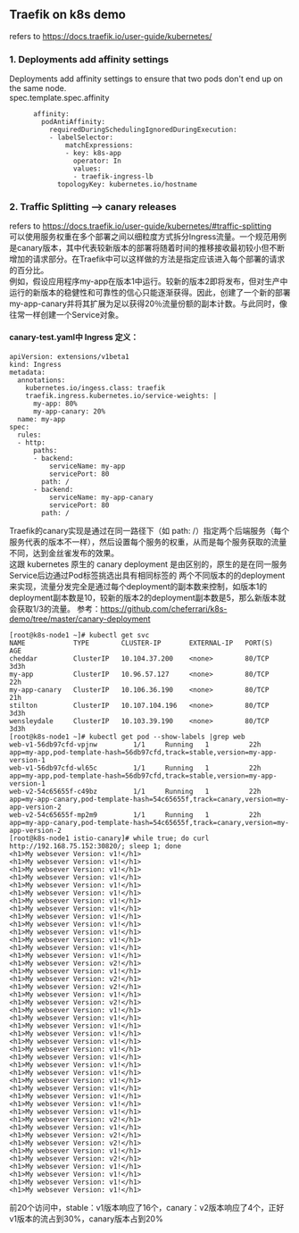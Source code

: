 ## Traefik on k8s demo
refers to https://docs.traefik.io/user-guide/kubernetes/
### 1. Deployments add affinity settings
Deployments add affinity settings to ensure that two pods don't end up on the same node.  
spec.template.spec.affinity
```
      affinity:
        podAntiAffinity:
          requiredDuringSchedulingIgnoredDuringExecution:
          - labelSelector:
              matchExpressions:
              - key: k8s-app
                operator: In
                values:
                - traefik-ingress-lb
            topologyKey: kubernetes.io/hostname
```
### 2. Traffic Splitting --> canary releases
refers to https://docs.traefik.io/user-guide/kubernetes/#traffic-splitting  
可以使用服务权重在多个部署之间以细粒度方式拆分Ingress流量。一个规范用例是canary版本，其中代表较新版本的部署将随着时间的推移接收最初较小但不断增加的请求部分。在Traefik中可以这样做的方法是指定应该进入每个部署的请求的百分比。  
例如，假设应用程序my-app在版本1中运行。较新的版本2即将发布，但对生产中运行的新版本的稳健性和可靠性的信心只能逐渐获得。因此，创建了一个新的部署my-app-canary并将其扩展为足以获得20％流量份额的副本计数。与此同时，像往常一样创建一个Service对象。  
#### canary-test.yaml中 Ingress 定义：
```
apiVersion: extensions/v1beta1
kind: Ingress
metadata:
  annotations:
    kubernetes.io/ingess.class: traefik
    traefik.ingress.kubernetes.io/service-weights: |
      my-app: 80%
      my-app-canary: 20%
  name: my-app
spec:
  rules:
  - http:
      paths:
      - backend:
          serviceName: my-app
          servicePort: 80
        path: /
      - backend:
          serviceName: my-app-canary
          servicePort: 80
        path: /
```
Traefik的canary实现是通过在同一路径下（如 path: /）指定两个后端服务（每个服务代表的版本不一样），然后设置每个服务的权重，从而是每个服务获取的流量不同，达到金丝雀发布的效果。  
这跟 kubernetes 原生的 canary deployment 是由区别的，原生的是在同一服务Service后边通过Pod标签挑选出具有相同标签的 两个不同版本的的deployment来实现，流量分发完全是通过每个deployment的副本数来控制，如版本1的deployment副本数是10，较新的版本2的deployment副本数是5，那么新版本就会获取1/3的流量。  参考：https://github.com/cheferrari/k8s-demo/tree/master/canary-deployment
```
[root@k8s-node1 ~]# kubectl get svc
NAME            TYPE        CLUSTER-IP       EXTERNAL-IP   PORT(S)   AGE
cheddar         ClusterIP   10.104.37.200    <none>        80/TCP    3d3h
my-app          ClusterIP   10.96.57.127     <none>        80/TCP    22h
my-app-canary   ClusterIP   10.106.36.190    <none>        80/TCP    21h
stilton         ClusterIP   10.107.104.196   <none>        80/TCP    3d3h
wensleydale     ClusterIP   10.103.39.190    <none>        80/TCP    3d3h
[root@k8s-node1 ~]# kubectl get pod --show-labels |grep web
web-v1-56db97cfd-vpjnw         1/1     Running   1          22h    app=my-app,pod-template-hash=56db97cfd,track=stable,version=my-app-version-1
web-v1-56db97cfd-wl65c         1/1     Running   1          22h    app=my-app,pod-template-hash=56db97cfd,track=stable,version=my-app-version-1
web-v2-54c65655f-c49bz         1/1     Running   1          22h    app=my-app-canary,pod-template-hash=54c65655f,track=canary,version=my-app-version-2
web-v2-54c65655f-mp2m9         1/1     Running   1          22h    app=my-app-canary,pod-template-hash=54c65655f,track=canary,version=my-app-version-2
[root@k8s-node1 istio-canary]# while true; do curl http://192.168.75.152:30820/; sleep 1; done
<h1>My websever Version: v1!</h1>
<h1>My websever Version: v1!</h1>
<h1>My websever Version: v1!</h1>
<h1>My websever Version: v1!</h1>
<h1>My websever Version: v1!</h1>
<h1>My websever Version: v1!</h1>
<h1>My websever Version: v1!</h1>
<h1>My websever Version: v1!</h1>
<h1>My websever Version: v1!</h1>
<h1>My websever Version: v1!</h1>
<h1>My websever Version: v1!</h1>
<h1>My websever Version: v1!</h1>
<h1>My websever Version: v1!</h1>
<h1>My websever Version: v1!</h1>
<h1>My websever Version: v2!</h1>
<h1>My websever Version: v1!</h1>
<h1>My websever Version: v2!</h1>
<h1>My websever Version: v2!</h1>
<h1>My websever Version: v1!</h1>
<h1>My websever Version: v2!</h1>
<h1>My websever Version: v1!</h1>
<h1>My websever Version: v1!</h1>
<h1>My websever Version: v1!</h1>
<h1>My websever Version: v1!</h1>
<h1>My websever Version: v1!</h1>
<h1>My websever Version: v1!</h1>
<h1>My websever Version: v1!</h1>
<h1>My websever Version: v1!</h1>
<h1>My websever Version: v1!</h1>
<h1>My websever Version: v1!</h1>
<h1>My websever Version: v1!</h1>
<h1>My websever Version: v1!</h1>
<h1>My websever Version: v1!</h1>
<h1>My websever Version: v1!</h1>
<h1>My websever Version: v2!</h1>
<h1>My websever Version: v1!</h1>
<h1>My websever Version: v2!</h1>
<h1>My websever Version: v2!</h1>
<h1>My websever Version: v1!</h1>
<h1>My websever Version: v2!</h1>
<h1>My websever Version: v1!</h1>
<h1>My websever Version: v1!</h1>
<h1>My websever Version: v1!</h1>
<h1>My websever Version: v1!</h1>
```
前20个访问中，stable：v1版本响应了16个，canary：v2版本响应了4个，正好v1版本的流占到30%，canary版本占到20%
